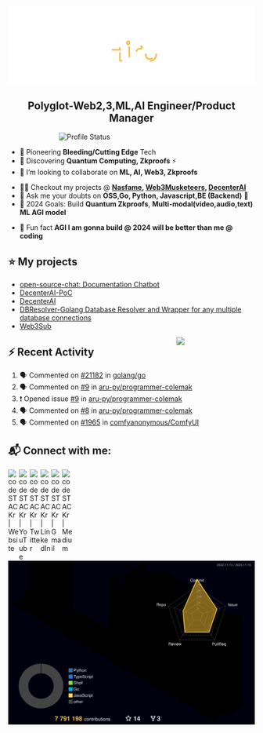<img src="./Hiro.svg">

<h2 align="center">Polyglot-Web2,3,ML,AI Engineer/Product Manager </h2>
<!-- <h4 align="justify">I am a Backend Engineer. I kill time working on projects. I enjoy Problem-Solving (DS,Algo, Chess), AI Prompting & Automation for fun</h4> -->

<!-- <img align="right" alt="Coding" width="400" src="https://media1.giphy.com/media/qgQUggAC3Pfv687qPC/giphy.gif?cid=790b76118df290e2b23901b41121cac94b9b4e8db24db04b&rid=giphy.gif&ct=g"> -->
<!-- 
<img align="right" alt="Coding" width="400" src="./profile-3d-contrib/profile-south-season-animate.svg"> -->

<img align="right" alt="Profile Status" width="400" src="https://github-readme-stats.vercel.app/api?username=Nasfame&show_icons=true&locale=en&&hide=javascript,html">


<!-- <p align="left"> <a href="https://twitter.com/laciferin" target="blank"><img src="https://img.shields.io/twitter/follow/laciferin?logo=twitter&style=for-the-badge" alt="laciferin" /></a> </p> -->

<br>

- 🔭 Pioneering **Bleeding/Cutting Edge** Tech
- 🌱 Discovering **Quantum Computing, Zkproofs** ⚡ 
- 👯 I’m looking to collaborate on **ML, AI, Web3, Zkproofs** 
<!-- - 🤝 I’m looking for peer learners & experts on **Quantum Computing, ML** -->
- 👨‍💻 Checkout my projects @ <b> [Nasfame](https://github.com/Nasfame), [Web3Musketeers](https://github.com/web3mustketeers/), [DecenterAI](https://github.com/DeCenter-AI/) </b>
- 💬 Ask me your doubts on **OSS,Go, Python, Javascript,BE (Backend)** 📝 
- 🥅 2024 Goals: Build **Quantum Zkproofs**, <b> Multi-modal(video,audio,text) ML **AGI** model </b>
  <!-- - 💻 Coding/Programming - [@Nasfame](https://github.com/Nasfame) -->
<!-- - 📫 Reach me @ <a href="mailto:laciferin@gmail.com"> Send Mail</a> -->
- 👯 Fun fact **AGI I am gonna build @ 2024 will be better than me @ coding**
<!-- 
<h3 align="left">Languages and Tools:</h3>
<p align="left"> <a href="https://getbootstrap.com" target="_blank" rel="noreferrer"> <img src="https://raw.githubusercontent.com/devicons/devicon/master/icons/bootstrap/bootstrap-plain-wordmark.svg" alt="bootstrap" width="40" height="40"/> </a> <a href="https://www.cprogramming.com/" target="_blank" rel="noreferrer"> <img src="https://raw.githubusercontent.com/devicons/devicon/master/icons/c/c-original.svg" alt="c" width="40" height="40"/> </a> <a href="https://www.w3schools.com/css/" target="_blank" rel="noreferrer"> <img src="https://raw.githubusercontent.com/devicons/devicon/master/icons/css3/css3-original-wordmark.svg" alt="css3" width="40" height="40"/> </a> <a href="https://expressjs.com" target="_blank" rel="noreferrer"> <img src="https://raw.githubusercontent.com/devicons/devicon/master/icons/express/express-original-wordmark.svg" alt="express" width="40" height="40"/> </a> <a href="https://firebase.google.com/" target="_blank" rel="noreferrer"> <img src="https://www.vectorlogo.zone/logos/firebase/firebase-icon.svg" alt="firebase" width="40" height="40"/> </a> <a href="https://heroku.com" target="_blank" rel="noreferrer"> <img src="https://www.vectorlogo.zone/logos/heroku/heroku-icon.svg" alt="heroku" width="40" height="40"/> </a> <a href="https://www.w3.org/html/" target="_blank" rel="noreferrer"> <img src="https://raw.githubusercontent.com/devicons/devicon/master/icons/html5/html5-original-wordmark.svg" alt="html5" width="40" height="40"/> </a> <a href="https://www.adobe.com/in/products/illustrator.html" target="_blank" rel="noreferrer"> <img src="https://www.vectorlogo.zone/logos/adobe_illustrator/adobe_illustrator-icon.svg" alt="illustrator" width="40" height="40"/> </a> <a href="https://developer.mozilla.org/en-US/docs/Web/JavaScript" target="_blank" rel="noreferrer"> <img src="https://raw.githubusercontent.com/devicons/devicon/master/icons/javascript/javascript-original.svg" alt="javascript" width="40" height="40"/> </a> <a href="https://kubernetes.io" target="_blank" rel="noreferrer"> <img src="https://www.vectorlogo.zone/logos/kubernetes/kubernetes-icon.svg" alt="kubernetes" width="40" height="40"/> </a> <a href="https://www.mongodb.com/" target="_blank" rel="noreferrer"> <img src="https://raw.githubusercontent.com/devicons/devicon/master/icons/mongodb/mongodb-original-wordmark.svg" alt="mongodb" width="40" height="40"/> </a> <a href="https://nodejs.org" target="_blank" rel="noreferrer"> <img src="https://raw.githubusercontent.com/devicons/devicon/master/icons/nodejs/nodejs-original-wordmark.svg" alt="nodejs" width="40" height="40"/> </a> <a href="https://www.photoshop.com/en" target="_blank" rel="noreferrer"> <img src="https://raw.githubusercontent.com/devicons/devicon/master/icons/photoshop/photoshop-line.svg" alt="photoshop" width="40" height="40"/> </a> <a href="https://postman.com" target="_blank" rel="noreferrer"> <img src="https://www.vectorlogo.zone/logos/getpostman/getpostman-icon.svg" alt="postman" width="40" height="40"/> </a> <a href="https://www.python.org" target="_blank" rel="noreferrer"> <img src="https://raw.githubusercontent.com/devicons/devicon/master/icons/python/python-original.svg" alt="python" width="40" height="40"/> </a> <a href="https://reactjs.org/" target="_blank" rel="noreferrer"> <img src="https://raw.githubusercontent.com/devicons/devicon/master/icons/react/react-original-wordmark.svg" alt="react" width="40" height="40"/> </a> <a href="https://sass-lang.com" target="_blank" rel="noreferrer"> <img src="https://raw.githubusercontent.com/devicons/devicon/master/icons/sass/sass-original.svg" alt="sass" width="40" height="40"/> </a> -->

[//]: # (</p>)
<!-- 
[//]: # (<p align="left">)
  <a href="https://golang.org/" target="_blank" rel="noreferrer">
    <img src="https://raw.githubusercontent.com/devicons/devicon/master/icons/go/go-original.svg" alt="go" width="40" height="40"/>
  </a>
  <a href="https://www.rust-lang.org/" target="_blank" rel="noreferrer">
    <img src="https://raw.githubusercontent.com/devicons/devicon/master/icons/rust/rust-plain.svg" alt="rust" width="40" height="40"/>
  </a>
  <a href="https://hadoop.apache.org/" target="_blank" rel="noreferrer">
    <img src="https://raw.githubusercontent.com/devicons/devicon/master/icons/apache/apache-original-wordmark.svg" alt="apache hadoop" width="40" height="40"/>
  </a>
  <a href="https://aws.amazon.com/" target="_blank" rel="noreferrer">
    <img src="https://raw.githubusercontent.com/devicons/devicon/master/icons/amazonwebservices/amazonwebservices-original-wordmark.svg" alt="aws" width="40" height="40"/>
  </a>
  <a href="https://cloud.google.com/" target="_blank" rel="noreferrer">
    <img src="https://raw.githubusercontent.com/devicons/devicon/master/icons/googlecloud/googlecloud-original-wordmark.svg" alt="gcp" width="40" height="40"/>
  </a>
  <a href="https://azure.com/" target="_blank" rel="noreferrer">
    <img src="https://raw.githubusercontent.com/devicons/devicon/master/icons/azure/azure-original-wordmark.svg" alt="azure" width="40" height="40"/>
  </a>
  <a href="https://www.postgresql.org/" target="_blank" rel="noreferrer">
    <img src="https://raw.githubusercontent.com/devicons/devicon/master/icons/postgresql/postgresql-original-wordmark.svg" alt="postgresql" width="40" height="40"/>
  </a>
  <a href="https://www.mysql.com/" target="_blank" rel="noreferrer">
    <img src="https://raw.githubusercontent.com/devicons/devicon/master/icons/mysql/mysql-original-wordmark.svg" alt="mysql" width="40" height="40"/>
  </a>
</p> -->

<!-- <p><img align="left" src="https://github-readme-stats.vercel.app/api/top-langs?username=Nasfame&show_icons=true&locale=en&layout=compact&hide=CSS,Makefile,PHP,CMake,Powershell,TSQL,Java,HTML,Shell,Batchfile,SCSS" alt="Nasfame" /></p> -->
<!-- 
<p> <img align="center" src="https://github-readme-stats.vercel.app/api?username=Nasfame&show_icons=true&locale=en&&hide=javascript,html" alt="Nasfame" /></p> -->

 ## ⭐ My projects

* [open-source-chat: Documentation Chatbot](https://devpost.com/software/oschat)
* [DecenterAI-PoC](https://github.com/DeCenter-AI/decenter-ai.streamlit.app)
* [DecenterAI](https://github.com/DeCenter-AI/app.decenterai.com/)
* [DBResolver-Golang Database Resolver and Wrapper for any multiple database connections](https://github.com/bxcodec/dbresolver)
* [Web3Sub](https://github.com/Web3Mustketeers/web3.sub)

<img align="right" src="https://media.giphy.com/media/LoBSGLlkRVWnd6SdxN/giphy.gif" width="160">

## ⚡ Recent Activity
<!--START_SECTION:activity-->
1. 🗣 Commented on [#21182](https://github.com/golang/go/issues/21182#issuecomment-1812366896) in [golang/go](https://github.com/golang/go)
2. 🗣 Commented on [#9](https://github.com/aru-py/programmer-colemak/issues/9#issuecomment-1812005045) in [aru-py/programmer-colemak](https://github.com/aru-py/programmer-colemak)
3. ❗ Opened issue [#9](https://github.com/aru-py/programmer-colemak/issues/9) in [aru-py/programmer-colemak](https://github.com/aru-py/programmer-colemak)
4. 🗣 Commented on [#8](https://github.com/aru-py/programmer-colemak/issues/8#issuecomment-1811998832) in [aru-py/programmer-colemak](https://github.com/aru-py/programmer-colemak)
5. 🗣 Commented on [#1965](https://github.com/comfyanonymous/ComfyUI/issues/1965#issuecomment-1811998126) in [comfyanonymous/ComfyUI](https://github.com/comfyanonymous/ComfyUI)
<!--END_SECTION:activity-->

## 📬 Connect with me:

[<img align="left" alt="codeSTACKr | Website" width="22px" src="https://ghost.org/images/logos/ghost-logo-orb.png" />](https://bit.ly/m/laciferin)&nbsp;
[<img align="left" alt="codeSTACKr | YouTube" width="22px" src="https://cdn.jsdelivr.net/npm/simple-icons@v3/icons/youtube.svg" />](https://www.youtube.com/channel/UCJlpMeDKO2vi0kfUPBsi9aQ)&nbsp;
[<img align="left" alt="codeSTACKr | Twitter" width="22px" src="https://cdn.jsdelivr.net/npm/simple-icons@v3/icons/twitter.svg" />](https://twitter.com/laciferin)&nbsp;
[<img align="left" alt="codeSTACKr | LinkedIn" width="22px" src="https://cdn.jsdelivr.net/npm/simple-icons@v3/icons/linkedin.svg" />](https://www.linkedin.com/in/laciferin/)&nbsp;
[<img align="left" alt="codeSTACKr | Gmail" width="22px" src="https://cdn.jsdelivr.net/npm/simple-icons@v3/icons/gmail.svg" />](mailto:laciferin@gmail.com)&nbsp;
[<img align="left" alt="codeSTACKr | Medium" width="22px" src="https://cdn.jsdelivr.net/npm/simple-icons@v3/icons/medium.svg" />](https://medium.com/@laciferin)&nbsp;

<!-- TODO: when changing the below image make sure that u r updating the ci: L67 -->
![Profile-3d](./profile-3d-contrib/profile-night-rainbow.svg)
<!-- <img src="./profile-3d-contrib/profile-night-rainbow.svg">  -->
